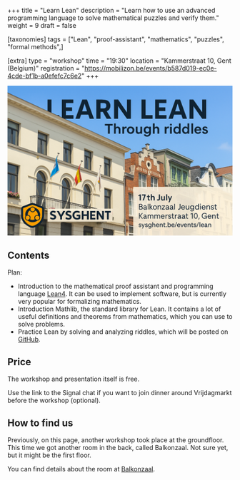 +++
title = "Learn Lean"
description = "Learn how to use an advanced programming language to solve mathematical puzzles and verify them."
weight = 9
draft = false

[taxonomies]
tags = ["Lean", "proof-assistant", "mathematics", "puzzles", "formal methods",]

[extra]
type = "workshop"
time = "19:30"
location = "Kammerstraat 10, Gent (Belgium)"
registration = "https://mobilizon.be/events/b587d019-ec0e-4cde-bf1b-a0efefc7c6e2"
+++

![event-banner](/events/lean.png)

## Contents

Plan:

- Introduction to the mathematical proof assistant and programming language [Lean4](https://leanprover-community.github.io/learn.html). It can be used to implement software, but is currently very popular for formalizing mathematics.
- Introduction Mathlib, the standard library for Lean. It contains a lot of useful definitions and theorems from mathematics, which you can use to solve problems.
- Practice Lean by solving and analyzing riddles, which will be posted on [GitHub](https://github.com/wvhulle/riddle-proofs).



## Price

The workshop and presentation itself is free.

Use the link to the Signal chat if you want to join dinner around Vrijdagmarkt before the workshop (optional).

## How to find us

Previously, on this page, another workshop took place at the groundfloor. This time we got another room in the back, called Balkonzaal. Not sure yet, but it might be the first floor.

You can find details about the room at [Balkonzaal](https://zalenzoeker.stad.gent/zalen/fbb665eb-8877-443b-ad2d-e52674635498).
